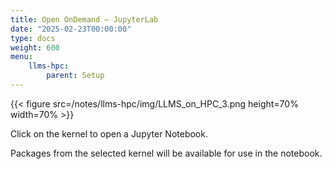 ```yaml
---
title: Open OnDemand – JupyterLab
date: "2025-02-23T00:00:00"
type: docs 
weight: 600
menu: 
    llms-hpc:
        parent: Setup
---
```



{{< figure src=/notes/llms-hpc/img/LLMS_on_HPC_3.png height=70% width=70% >}}

Click on the kernel to open a Jupyter Notebook.

Packages from the selected kernel will be available for use in the notebook.


